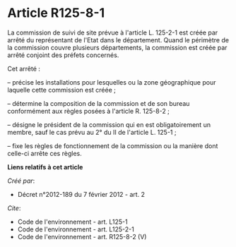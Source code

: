 # Article R125-8-1

La commission de suivi de site prévue à l'article L. 125-2-1 est créée par arrêté du représentant de l'Etat dans le
département. Quand le périmètre de la commission couvre plusieurs départements, la commission est créée par arrêté conjoint
des préfets concernés.

Cet arrêté :

– précise les installations pour lesquelles ou la zone géographique pour laquelle cette commission est créée ;

– détermine la composition de la commission et de son bureau conformément aux règles posées à l'article R. 125-8-2 ;

– désigne le président de la commission qui en est obligatoirement un membre, sauf le cas prévu au 2° du II de l'article L.
125-1 ;

– fixe les règles de fonctionnement de la commission ou la manière dont celle-ci arrête ces règles.

**Liens relatifs à cet article**

_Créé par_:

  - Décret n°2012-189 du 7 février 2012 - art. 2

_Cite_:

  - Code de l'environnement - art. L125-1
  - Code de l'environnement - art. L125-2-1
  - Code de l'environnement - art. R125-8-2 (V)

